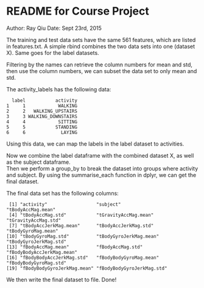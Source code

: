 
# README for Course Project
  Author: Ray Qiu
  Date: Sept 23rd, 2015

The training and test data sets have the same 561 features, which are listed in features.txt.
A simple rbind combines the two data sets into one (dataset X). Same goes for the label datasets.

Filtering by the names can retrieve the column numbers for mean and std, then use the column numbers,
we can subset the data set to only mean and std.

The activity_labels has the following data:
```
  label           activity
1     1            WALKING
2     2   WALKING_UPSTAIRS
3     3 WALKING_DOWNSTAIRS
4     4            SITTING
5     5           STANDING
6     6             LAYING
```
Using this data, we can map the labels in the label dataset to activities.

Now we combine the label dataframe with the combined dataset X, as well as the subject dataframe.  
Then we perform a group_by to break the dataset into groups where activity and subject.  By using
the summarise_each function in dplyr, we can get the final dataset.

The final data set has the following columns:
```
 [1] "activity"                  "subject"                   "tBodyAccMag.mean"         
 [4] "tBodyAccMag.std"           "tGravityAccMag.mean"       "tGravityAccMag.std"       
 [7] "tBodyAccJerkMag.mean"      "tBodyAccJerkMag.std"       "tBodyGyroMag.mean"        
[10] "tBodyGyroMag.std"          "tBodyGyroJerkMag.mean"     "tBodyGyroJerkMag.std"     
[13] "fBodyAccMag.mean"          "fBodyAccMag.std"           "fBodyBodyAccJerkMag.mean"
[16] "fBodyBodyAccJerkMag.std"   "fBodyBodyGyroMag.mean"     "fBodyBodyGyroMag.std"     
[19] "fBodyBodyGyroJerkMag.mean" "fBodyBodyGyroJerkMag.std"
```

We then write the final dataset to file. Done!
